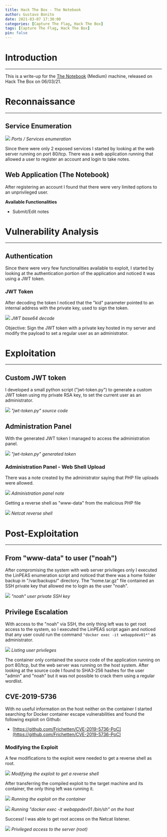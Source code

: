 ```yaml
---
title: Hack The Box - The Notebook
author: Gustavo Bonito
date: 2021-03-07 17:30:00
categories: [Capture The Flag, Hack The Box]
tags: [Capture The Flag, Hack The Box]
pin: false
---
```


# Introduction

---

This is a write-up for the [The Notebook](https://www.hackthebox.eu/home/machines/profile/320) (Medium) machine, released on Hack The Box on 06/03/21.

# Reconnaissance

---

## Service Enumeration

![](/assets/img/content/f17dcdc1b1d3429db013a5466506ceef.png)
*Ports / Services enumeration*

Since there were only 2 exposed services I started by looking at the web server running on port 80/tcp. There was a web application running that allowed a user to register an account and login to take notes.

## Web Application (The Notebook)

After registering an account I found that there were very limited options to an unprivileged user.

**Available Functionalities**

- Submit/Edit notes

# Vulnerability Analysis

---

## Authentication

Since there were very few functionalities available to exploit, I started by looking at the authentication portion of the application and noticed it was using a JWT token.

### JWT Token

After decoding the token I noticed that the "kid" parameter pointed to an internal address with the private key, used to sign the token.

![](/assets/img/content/97ac1b6ea0224864901c4bfce6cb73b8.png)
*JWT base64 decode*

Objective: Sign the JWT token with a private key hosted in my server and modify the payload to set a regular user as an administrator.

# Exploitation

---

## Custom JWT token

I developed a small python script ("jwt-token.py") to generate a custom JWT token using my private RSA key, to set the current user as an administrator.

![](/assets/img/content/5c14c77ab01f40569670dabc2a9a43fb.png)
*"jwt-token.py" source code*

## Administration Panel

With the generated JWT token I managed to access the administration panel.

![](/assets/img/content/14b57204e8a934e2d97128b1a86c2c3j2.png)
*"jwt-token.py" generated token*

### Administration Panel - Web Shell Upload

There was a note created by the administrator saying that PHP file uploads were allowed.

![](/assets/img/content/8d6e726591ba4a06a1211fbc4115ec81.png)
*Administration panel note*

Getting a reverse shell as "www-data" from the malicious PHP file

![](/assets/img/content/43b93207e8a034e2d90234h6j8cc2c3j3.png)
*Netcat reverse shell*

# Post-Exploitation

---

## From "www-data" to user ("noah")

After compromising the system with web server privileges only I executed the LinPEAS enumeration script and noticed that there was a home folder backup in "/var/backups/" directory. The "home.tar.gz" file contained an SSH private key that allowed me to login as the user "noah".

![](/assets/img/content/8b57109e8a034e1d97138b1a8cc2c3a1.png)
*"noah" user private SSH key*

## Privilege Escalation

With access to the "noah" via SSH, the only thing left was to get root access to the system, so I executed the LinPEAS script again and noticed that any user could run the command ```"docker exec -it webappdev01*"``` as administrator.

![](/assets/img/content/3f74939dfbd447abadbec139a544fb14.png)
*Listing user privileges*

The container only contained the source code of the application running on port 80/tcp, but the web server was running on the host system. After looking at the source code I found to SHA3-256 hashes for the user "admin" and "noah" but it was not possible to crack them using a regular wordlist.

## CVE-2019-5736

With no useful information on the host neither on the container I started searching for Docker container escape vulnerabilities and found the following exploit on Github:

- [https://github.com/Frichetten/CVE-2019-5736-PoC](https://github.com/Frichetten/CVE-2019-5736-PoC)

### Modifying the Exploit

A few modifications to the exploit were needed to get a reverse shell as root.

![](/assets/img/content/c8fc0f174fe34323af3c11b997f20611.png)
*Modifying the exploit to get a reverse shell*

After transferring the compiled exploit to the target machine and its container, the only thing left was running it.

![](/assets/img/content/3753a5af77c041d0a2b00ad8f26d8e54.png)
*Running the exploit on the container*

![](/assets/img/content/b4fa4cca0cdf4dd4bce882f3d116de25.png)
*Running "docker exec -it webappdev01 /bin/sh" on the host*

Success! I was able to get root access on the Netcat listener.

![](/assets/img/content/98440df5864f4886ba515b9ab6a1e01f.png)
*Privileged access to the server (root)*